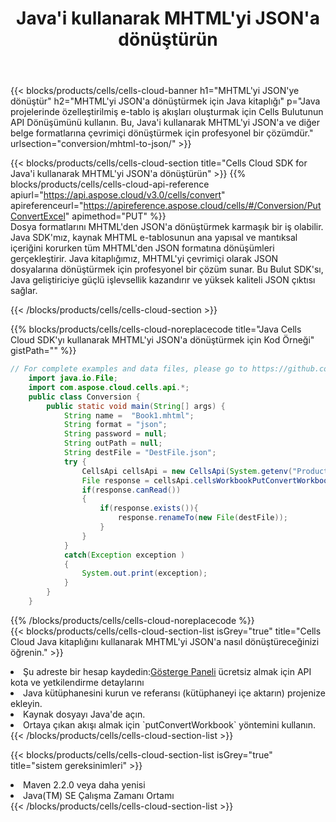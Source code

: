 ﻿---
title:  Java'i kullanarak MHTML'yi JSON'a dönüştürün
description:  MHTML formatındaki bir dosyayı JSON formatındaki bir dosyaya dönüştürmek için Aspose.Cells Cloud SDK for Java'i kullanma.
kwords: Excel, Convert MHTML to JSON, REST, Java
howto: How to convert MHTML to JSON using Aspose.Cells Cloud Java library.
---
{{< blocks/products/cells/cells-cloud-banner h1="MHTML\'yi JSON\'ye dönüştür" h2="MHTML\'yi JSON\'a dönüştürmek için Java kitaplığı" p="Java projelerinde özelleştirilmiş e-tablo iş akışları oluşturmak için Cells Bulutunun API Dönüşümünü kullanın. Bu, Java\'i kullanarak MHTML\'yi JSON\'a ve diğer belge formatlarına çevrimiçi dönüştürmek için profesyonel bir çözümdür." urlsection="conversion/mhtml-to-json/" >}}

{{< blocks/products/cells/cells-cloud-section title="Cells Cloud SDK for Java\'i kullanarak MHTML\'yi JSON\'a dönüştürün" >}}
{{% blocks/products/cells/cells-cloud-api-reference apiurl="https://api.aspose.cloud/v3.0/cells/convert" apireferenceurl="https://apireference.aspose.cloud/cells/#/Conversion/PutConvertExcel" apimethod="PUT" %}}
<br/>
Dosya formatlarını MHTML'den JSON'a dönüştürmek karmaşık bir iş olabilir. Java SDK'mız, kaynak MHTML e-tablosunun ana yapısal ve mantıksal içeriğini korurken tüm MHTML'den JSON formatına dönüşümleri gerçekleştirir. Java kitaplığımız, MHTML'yi çevrimiçi olarak JSON dosyalarına dönüştürmek için profesyonel bir çözüm sunar. Bu Bulut SDK'sı, Java geliştiriciye güçlü işlevsellik kazandırır ve yüksek kaliteli JSON çıktısı sağlar.

{{< /blocks/products/cells/cells-cloud-section >}}

{{% blocks/products/cells/cells-cloud-noreplacecode title="Java Cells Cloud SDK\'yı kullanarak MHTML\'yi JSON\'a dönüştürmek için Kod Örneği" gistPath="" %}}
 
```java
// For complete examples and data files, please go to https://github.com/aspose-cells-cloud/aspose-cells-cloud-java/
    import java.io.File;
    import com.aspose.cloud.cells.api.*;
    public class Conversion {
        public static void main(String[] args) {
            String name =  "Book1.mhtml";
            String format = "json";
            String password = null;
            String outPath = null;
            String destFile = "DestFile.json";
            try {
                CellsApi cellsApi = new CellsApi(System.getenv("ProductClientId"), System.getenv("ProductClientSecret"));
                File response = cellsApi.cellsWorkbookPutConvertWorkbook(new File(name), format, password, outPath, null,null);            
                if(response.canRead())
                {
                    if(response.exists()){
                        response.renameTo(new File(destFile));
                    }                
                }
            }
            catch(Exception exception )
            {
                System.out.print(exception);
            }
        }
    }
```
 
{{% /blocks/products/cells/cells-cloud-noreplacecode %}}
<br/>
{{< blocks/products/cells/cells-cloud-section-list isGrey="true" title="Cells Cloud Java kitaplığını kullanarak MHTML\'yi JSON\'a nasıl dönüştüreceğinizi öğrenin." >}}
<li> Şu adreste bir hesap kaydedin:<a href="https://dashboard.aspose.cloud/">Gösterge Paneli</a> ücretsiz almak için API kota ve yetkilendirme detaylarını</li>
<li>Java kütüphanesini kurun ve referansı (kütüphaneyi içe aktarın) projenize ekleyin.</li>
<li>Kaynak dosyayı Java'de açın.</li>
<li>Ortaya çıkan akışı almak için `putConvertWorkbook` yöntemini kullanın.</li>
{{< /blocks/products/cells/cells-cloud-section-list >}}

{{< blocks/products/cells/cells-cloud-section-list isGrey="true" title="sistem gereksinimleri" >}}
<li>Maven 2.2.0 veya daha yenisi</li>
<li>Java(TM) SE Çalışma Zamanı Ortamı</li>
{{< /blocks/products/cells/cells-cloud-section-list >}}
